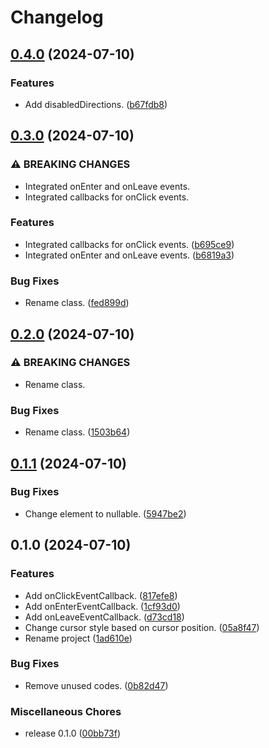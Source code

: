 # Changelog

## [0.4.0](https://github.com/ryohidaka/cursor-position-detector/compare/v0.3.0...v0.4.0) (2024-07-10)


### Features

* Add disabledDirections. ([b67fdb8](https://github.com/ryohidaka/cursor-position-detector/commit/b67fdb8b0f6013a20b845a55fff398f480a16a34))

## [0.3.0](https://github.com/ryohidaka/cursor-position-detector/compare/v0.2.0...v0.3.0) (2024-07-10)


### ⚠ BREAKING CHANGES

* Integrated onEnter and onLeave events.
* Integrated callbacks for onClick events.

### Features

* Integrated callbacks for onClick events. ([b695ce9](https://github.com/ryohidaka/cursor-position-detector/commit/b695ce9178f2d2177daf6a614fb4bf94c5ab6c10))
* Integrated onEnter and onLeave events. ([b6819a3](https://github.com/ryohidaka/cursor-position-detector/commit/b6819a320924a05433361430eb36a7630cbf4328))


### Bug Fixes

* Rename class. ([fed899d](https://github.com/ryohidaka/cursor-position-detector/commit/fed899d40165e6fd09d5192779d8be9e3c1375de))

## [0.2.0](https://github.com/ryohidaka/cursor-position-detector/compare/v0.1.1...v0.2.0) (2024-07-10)


### ⚠ BREAKING CHANGES

* Rename class.

### Bug Fixes

* Rename class. ([1503b64](https://github.com/ryohidaka/cursor-position-detector/commit/1503b64ff1fb734758d15c21d65e40435adba500))

## [0.1.1](https://github.com/ryohidaka/cursor-position-detector/compare/v0.1.0...v0.1.1) (2024-07-10)


### Bug Fixes

* Change element to nullable. ([5947be2](https://github.com/ryohidaka/cursor-position-detector/commit/5947be285b774407530b3362ca83fe6fe2eb6f27))

## 0.1.0 (2024-07-10)


### Features

* Add onClickEventCallback. ([817efe8](https://github.com/ryohidaka/cursor-position-detector/commit/817efe8508ff9fc88bb6059c75081f84789a4bac))
* Add onEnterEventCallback. ([1cf93d0](https://github.com/ryohidaka/cursor-position-detector/commit/1cf93d06338f1106f92af1b9747a01dd350d8618))
* Add onLeaveEventCallback. ([d73cd18](https://github.com/ryohidaka/cursor-position-detector/commit/d73cd18378cb296f42d941509c54b410acdde2bb))
* Change cursor style based on cursor position. ([05a8f47](https://github.com/ryohidaka/cursor-position-detector/commit/05a8f478fe50ce9b85bb8aaf412702b3f550e899))
* Rename project ([1ad610e](https://github.com/ryohidaka/cursor-position-detector/commit/1ad610ebef85fe7ed718aa90aafba8da02fdde3c))


### Bug Fixes

* Remove unused codes. ([0b82d47](https://github.com/ryohidaka/cursor-position-detector/commit/0b82d47eab65d3865ea743bb35e40f41773dfadb))


### Miscellaneous Chores

* release 0.1.0 ([00bb73f](https://github.com/ryohidaka/cursor-position-detector/commit/00bb73fcaba3cd46a48cf1455036a4e2ab22aa6d))
